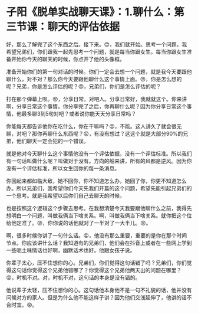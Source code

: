 # 子阳《脱单实战聊天课》：1.聊什么：第三节课：聊天的评估依据

好，那么了解完了这个东西之后。接下来。😊，我们就开始。思考一个问题，我希望兄弟们，你们跟我一起先思考一个问题，就是每当你跟女生。每当你跟女生准备开始你今天的聊天的时候，你点开了他的头像框。

准备开始你们的第一句对话的时候。你们一定会去想一个问题，就是我今天要跟他聊什么，对不对？那么你今天要跟他聊什么这个事情上面。😡，你是怎么想的呢？兄弟，你是怎么评估的呢？😡，兄弟们，你们是怎么评估的呢？

打在那个弹幕上呗。😡，分享日常。对吧人。分享日常好，我就就这个。你来讲啊，分享日常这个事情。你分享完了之后，你再聊什么呢？因为你分享日常这个事情，他最多聊3到5句对吧？或者说你能天天分享日常吗？

你能每天都告诉他你在吃什么，你在干嘛吗？😡，不能。这人讲久了就会很无聊，对吧？那你再聊什么东西呢？😡，有没有想过？这这个就是大部分90%的兄弟，他们聊天一定会犯的一个错误。

就是他对今天聊什么这个事情他没有一个评估依据，没有一个评估标准。所以我们有一句话叫做什么呢？叫做对于没有。方向的船来讲，所有的风都是逆风。因为你没有一个评估标准，所以女生回你的每一条消息。

你回起来都如临大敌，她不回你，你不知道怎么办，她回了你，你更不知道怎么办。所以兄弟们，我希望你们今天先我们开篇的这个问题，希望先能引起兄弟们的一个思考。就是我希望以后你们自己去聊天的时候。

也是按照这个逻辑这个步骤去思考。在我想清楚今天我要跟他聊什么之前，我得先想明白一个问题，叫做我俩当下啥关系。啊，叫做我俩当下啥关系。就你把这个位给他定准了。😡，你你说的话他就对了一半对了一大半儿。😡。

啊，很多时候你讲了一句什么话。😡，他没有那么重要，重要的是你在那个时间节点。你应该讲什么话？我知道有的兄弟们，他们会在抖音上或者在一些网上学到一些呃土味情话也好啊，幽默话术也好。他跟女孩子说。

你辈子太心，压不住想你的心。兄弟们，你们觉得这句话错了吗？兄弟们，你们觉得这句话你觉得这个兄弟他错哪了？你觉得这个兄弟他两天出的问题在哪里？😡，时机不对。对，时机不对，这句话的本身是没有错的。

他说辈子太轻，压不住想你的心。这句话他本身他不是一句不礼貌的话，他并没有问候对方的家人。但是为什么他不能这样子讲？因为他们交浅延伸了，他讲的话不合时宜。😡。

